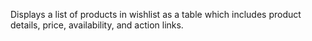 Displays a list of products in wishlist as a table which includes product details, price, availability, and action links.
